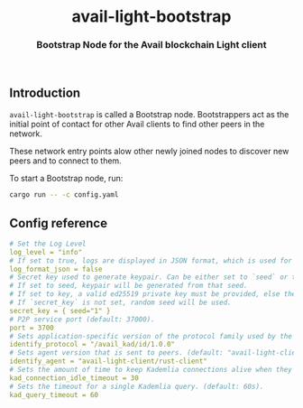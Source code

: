 <div align="Center">
<h1>avail-light-bootstrap</h1>
<h3>Bootstrap Node for the Avail blockchain Light client</h3>
</div>

<br>

## Introduction

`avail-light-bootstrap` is called a Bootstrap node. Bootstrappers act as the initial point of contact for other Avail clients to find other peers in the network.

These network entry points alow other newly joined nodes to discover new peers and to connect to them.

To start a Bootstrap node, run:

```bash
cargo run -- -c config.yaml  
```

## Config reference

```yaml
# Set the Log Level
log_level = "info"
# If set to true, logs are displayed in JSON format, which is used for structured logging. Otherwise, plain text format is used (default: false).
log_format_json = false
# Secret key used to generate keypair. Can be either set to `seed` or to `key`.
# If set to seed, keypair will be generated from that seed.
# If set to key, a valid ed25519 private key must be provided, else the client will fail
# If `secret_key` is not set, random seed will be used.
secret_key = { seed="1" }
# P2P service port (default: 37000).
port = 3700
# Sets application-specific version of the protocol family used by the peer. (default: "/avail_kad/id/1.0.0")
identify_protocol = "/avail_kad/id/1.0.0"
# Sets agent version that is sent to peers. (default: "avail-light-client/rust-client")
identify_agent = "avail-light-client/rust-client"
# Sets the amount of time to keep Kademlia connections alive when they're idle. (default: 30s).
kad_connection_idle_timeout = 30
# Sets the timeout for a single Kademlia query. (default: 60s).
kad_query_timeout = 60
```
